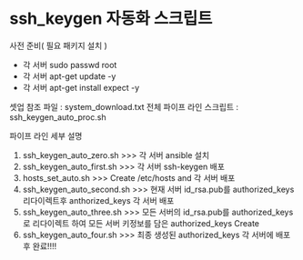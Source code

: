 # ssh_keygen 자동화 스크립트

사전 준비( 필요 패키지 설치 )
- 각 서버 sudo passwd root
- 각 서버 apt-get update -y
- 각 서버 apt-get install expect -y

셋업 참조 파일 : system_download.txt
전체 파이프 라인 스크립트 : ssh_keygen_auto_proc.sh

파이프 라인 세부 설명
1. ssh_keygen_auto_zero.sh >>> 각 서버 ansible 설치
2. ssh_keygen_auto_first.sh >>> 각 서버 ssh-keygen 배포
3. hosts_set_auto.sh >>> Create /etc/hosts and 각 서버 배포 
4. ssh_keygen_auto_second.sh >>> 현재 서버 id_rsa.pub를 authorized_keys 리다이렉트후 anthorized_keys 각 서버 배포
5. ssh_keygen_auto_three.sh >>> 모든 서버의 id_rsa.pub를 authorized_keys로 리다이렉트 하여 모든 서버  키정보를 담은 authorized_keys Create
6. ssh_keygen_auto_four.sh >>> 최종 생성된 authorized_keys 각 서버에 배포 후 완료!!!!
